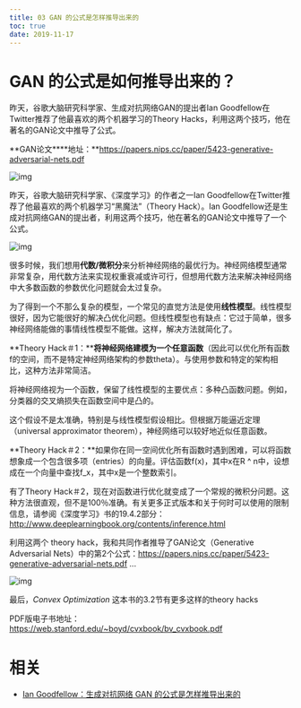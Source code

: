 ```yaml
---
title: 03 GAN 的公式是怎样推导出来的
toc: true
date: 2019-11-17
---
```

# GAN 的公式是如何推导出来的？


昨天，谷歌大脑研究科学家、生成对抗网络GAN的提出者Ian Goodfellow在Twitter推荐了他最喜欢的两个机器学习的Theory Hacks，利用这两个技巧，他在著名的GAN论文中推导了公式。



**GAN论文****地址：**https://papers.nips.cc/paper/5423-generative-adversarial-nets.pdf

![img](https://mmbiz.qpic.cn/mmbiz_png/UicQ7HgWiaUb2Zl8hzDTU1arclFr63TXIyibgNITktgAZLic6SS9ic3icCHL77ENnIiaq7F1XicqtYFiciceBYa0EnNmrE4w/640?wx_fmt=png&tp=webp&wxfrom=5&wx_lazy=1&wx_co=1)



昨天，谷歌大脑研究科学家、《深度学习》的作者之一Ian Goodfellow在Twitter推荐了他最喜欢的两个机器学习“黑魔法”（Theory Hack）。Ian Goodfellow还是生成对抗网络GAN的提出者，利用这两个技巧，他在著名的GAN论文中推导了一个公式。





![img](https://mmbiz.qpic.cn/mmbiz_png/UicQ7HgWiaUb0XwQlLrJUk2J6AbHE3zlcwN0ZMaUzcICibibewF0X02wLtNMsrV9n9XspWhsNzT1zkyGv3xH2viaJKA/640?wx_fmt=png&tp=webp&wxfrom=5&wx_lazy=1&wx_co=1)



很多时候，我们想用**代数/微积分**来分析神经网络的最优行为。神经网络模型通常非常复杂，用代数方法来实现权重衰减或许可行，但想用代数方法来解决神经网络中大多数函数的参数优化问题就会太过复杂。



为了得到一个不那么复杂的模型，一个常见的直觉方法是使用**线性模型**。线性模型很好，因为它能很好的解决凸优化问题。但线性模型也有缺点：它过于简单，很多神经网络能做的事情线性模型不能做。这样，解决方法就简化了。



**Theory Hack＃1：****将神经网络建模为一个任意函数**（因此可以优化所有函数f的空间，而不是特定神经网络架构的参数theta）。与使用参数和特定的架构相比，这种方法非常简洁。



将神经网络视为一个函数，保留了线性模型的主要优点：多种凸函数问题。例如，分类器的交叉熵损失在函数空间中是凸的。



这个假设不是太准确，特别是与线性模型假设相比。但根据万能逼近定理（universal approximator theorem），神经网络可以较好地近似任意函数。



**Theory Hack＃2：**如果你在同一空间优化所有函数时遇到困难，可以将函数想象成一个包含很多项（entries）的向量。评估函数f(x)，其中x在R ^ n中，设想成在一个向量中查找f_x，其中x是一个整数索引。



有了Theory Hack＃2，现在对函数进行优化就变成了一个常规的微积分问题。这种方法很直观，但不是100％准确。有关更多正式版本和关于何时可以使用的限制信息，请参阅《深度学习》书的19.4.2部分：http://www.deeplearningbook.org/contents/inference.html



利用这两个 theory hack，我和共同作者推导了GAN论文（Generative Adversarial Nets）中的第2个公式：https://papers.nips.cc/paper/5423-generative-adversarial-nets.pdf ...





![img](https://mmbiz.qpic.cn/mmbiz_png/UicQ7HgWiaUb0XwQlLrJUk2J6AbHE3zlcwibRQ3PszIMl00Zzet7hrh4r2DyUU12pVicaXHg3OVFxDgcIMQwJG0Wsw/640?wx_fmt=png&tp=webp&wxfrom=5&wx_lazy=1&wx_co=1)



最后，*Convex Optimization* 这本书的3.2节有更多这样的theory hacks

PDF版电子书地址：https://web.stanford.edu/~boyd/cvxbook/bv_cvxbook.pdf


# 相关

- [Ian Goodfellow：生成对抗网络 GAN 的公式是怎样推导出来的](https://mp.weixin.qq.com/s?__biz=MzI3MTA0MTk1MA==&mid=2652018813&idx=3&sn=4b23c96d1af6ff76850ca3cf96b76872&chksm=f121ec8cc656659a64c0ffcae60051b17250d7addda0f2cb0b26768966e2bb5e411968a65091&mpshare=1&scene=1&srcid=0517cau5jHt990PVHGfmHaUS#rd)
